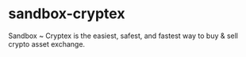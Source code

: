 # sandbox-cryptex
Sandbox ~ Cryptex is the easiest, safest, and fastest way to buy &amp; sell crypto asset exchange.
